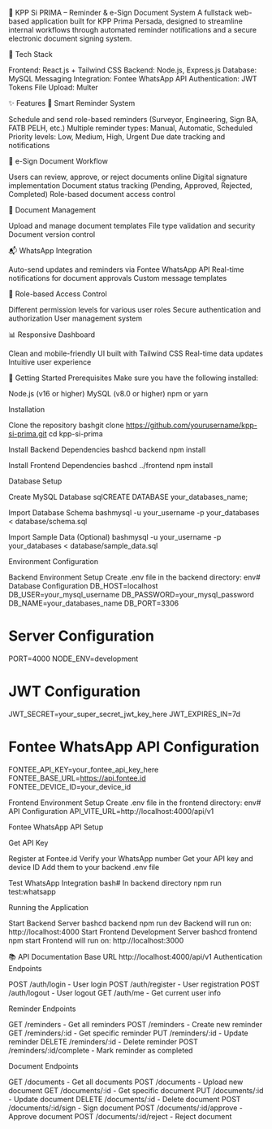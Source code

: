 📌 KPP Si PRIMA – Reminder & e-Sign Document System
A fullstack web-based application built for KPP Prima Persada, designed to streamline internal workflows through automated reminder notifications and a secure electronic document signing system.

🔧 Tech Stack

Frontend: React.js + Tailwind CSS
Backend: Node.js, Express.js
Database: MySQL
Messaging Integration: Fontee WhatsApp API
Authentication: JWT Tokens
File Upload: Multer

✨ Features
🔔 Smart Reminder System

Schedule and send role-based reminders (Surveyor, Engineering, Sign BA, FATB PELH, etc.)
Multiple reminder types: Manual, Automatic, Scheduled
Priority levels: Low, Medium, High, Urgent
Due date tracking and notifications

📝 e-Sign Document Workflow

Users can review, approve, or reject documents online
Digital signature implementation
Document status tracking (Pending, Approved, Rejected, Completed)
Role-based document access control

📁 Document Management

Upload and manage document templates
File type validation and security
Document version control

📬 WhatsApp Integration

Auto-send updates and reminders via Fontee WhatsApp API
Real-time notifications for document approvals
Custom message templates

👥 Role-based Access Control

Different permission levels for various user roles
Secure authentication and authorization
User management system

📊 Responsive Dashboard

Clean and mobile-friendly UI built with Tailwind CSS
Real-time data updates
Intuitive user experience

🚀 Getting Started
Prerequisites
Make sure you have the following installed:

Node.js (v16 or higher)
MySQL (v8.0 or higher)
npm or yarn

Installation

Clone the repository
bashgit clone https://github.com/yourusername/kpp-si-prima.git
cd kpp-si-prima

Install Backend Dependencies
bashcd backend
npm install

Install Frontend Dependencies
bashcd ../frontend
npm install


Database Setup

Create MySQL Database
sqlCREATE DATABASE your_databases_name;

Import Database Schema
bashmysql -u your_username -p your_databases < database/schema.sql

Import Sample Data (Optional)
bashmysql -u your_username -p your_databases < database/sample_data.sql


Environment Configuration

Backend Environment Setup
Create .env file in the backend directory:
env# Database Configuration
DB_HOST=localhost
DB_USER=your_mysql_username
DB_PASSWORD=your_mysql_password
DB_NAME=your_databases_name
DB_PORT=3306

# Server Configuration
PORT=4000
NODE_ENV=development

# JWT Configuration
JWT_SECRET=your_super_secret_jwt_key_here
JWT_EXPIRES_IN=7d

# Fontee WhatsApp API Configuration
FONTEE_API_KEY=your_fontee_api_key_here
FONTEE_BASE_URL=https://api.fontee.id
FONTEE_DEVICE_ID=your_device_id

Frontend Environment Setup
Create .env file in the frontend directory:
env# API Configuration
API_VITE_URL=http://localhost:4000/api/v1


Fontee WhatsApp API Setup

Get API Key

Register at Fontee.id
Verify your WhatsApp number
Get your API key and device ID
Add them to your backend .env file


Test WhatsApp Integration
bash# In backend directory
npm run test:whatsapp


Running the Application

Start Backend Server
bashcd backend
npm run dev
Backend will run on: http://localhost:4000
Start Frontend Development Server
bashcd frontend
npm start
Frontend will run on: http://localhost:3000

📚 API Documentation
Base URL
http://localhost:4000/api/v1
Authentication Endpoints

POST /auth/login - User login
POST /auth/register - User registration
POST /auth/logout - User logout
GET /auth/me - Get current user info

Reminder Endpoints

GET /reminders - Get all reminders
POST /reminders - Create new reminder
GET /reminders/:id - Get specific reminder
PUT /reminders/:id - Update reminder
DELETE /reminders/:id - Delete reminder
POST /reminders/:id/complete - Mark reminder as completed

Document Endpoints

GET /documents - Get all documents
POST /documents - Upload new document
GET /documents/:id - Get specific document
PUT /documents/:id - Update document
DELETE /documents/:id - Delete document
POST /documents/:id/sign - Sign document
POST /documents/:id/approve - Approve document
POST /documents/:id/reject - Reject document
